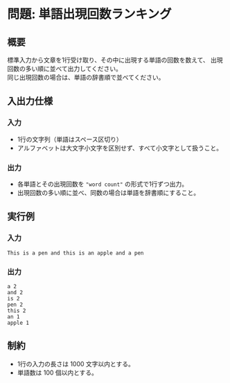 # 問題: 単語出現回数ランキング

## 概要
標準入力から文章を1行受け取り、その中に出現する単語の回数を数えて、
出現回数の多い順に並べて出力してください。  
同じ出現回数の場合は、単語の辞書順で並べてください。

## 入出力仕様
### 入力
- 1行の文字列（単語はスペース区切り）
- アルファベットは大文字小文字を区別せず、すべて小文字として扱うこと。

### 出力
- 各単語とその出現回数を `"word count"` の形式で1行ずつ出力。
- 出現回数の多い順に並べ、同数の場合は単語を辞書順にすること。

## 実行例
### 入力
```
This is a pen and this is an apple and a pen
```
### 出力
```
a 2
and 2
is 2
pen 2
this 2
an 1
apple 1
```

## 制約
- 1行の入力の長さは 1000 文字以内とする。
- 単語数は 100 個以内とする。